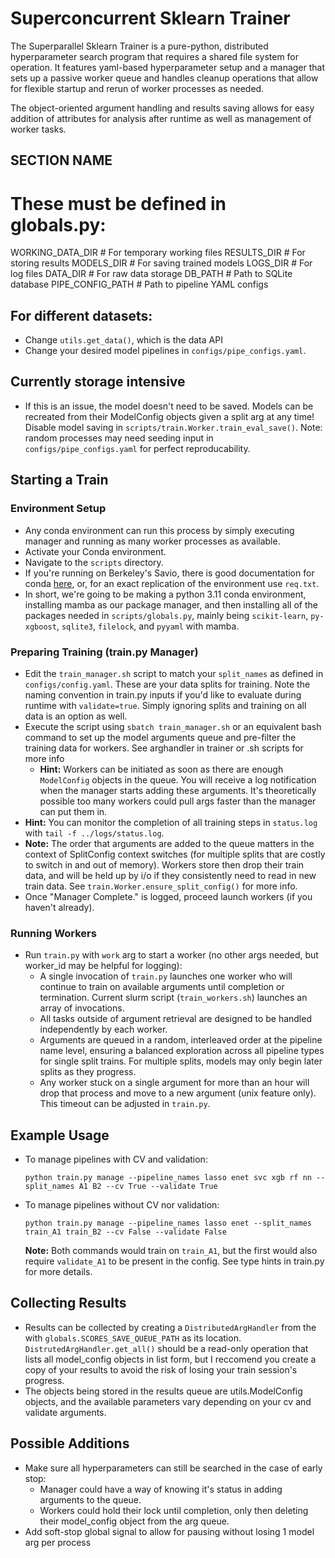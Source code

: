 # Superconcurrent Sklearn Trainer
The Superparallel Sklearn Trainer is a pure-python, distributed hyperparameter search program that requires a shared file system for operation. It features yaml-based hyperparameter setup and a manager that sets up a passive worker queue and handles cleanup operations that allow for flexible startup and rerun of worker processes as needed.

The object-oriented argument handling and results saving allows for easy addition of attributes for analysis after runtime as well as management of worker tasks.

## SECTION NAME
# These must be defined in globals.py:
WORKING_DATA_DIR  # For temporary working files
RESULTS_DIR      # For storing results
MODELS_DIR       # For saving trained models
LOGS_DIR         # For log files
DATA_DIR         # For raw data storage
DB_PATH          # Path to SQLite database
PIPE_CONFIG_PATH # Path to pipeline YAML configs


## For different datasets:
- Change `utils.get_data()`, which is the data API
- Change your desired model pipelines in `configs/pipe_configs.yaml`.

## Currently storage intensive
- If this is an issue, the model doesn't need to be saved. Models can be recreated from their ModelConfig objects given a split arg at any time! Disable model saving in `scripts/train.Worker.train_eval_save()`. Note: random processes may need seeding input in `configs/pipe_configs.yaml` for perfect reproducability.

## Starting a Train

### Environment Setup
- Any conda environment can run this process by simply executing manager and running as many worker processes as available.
- Activate your Conda environment.
- Navigate to the `scripts` directory.
- If you're running on Berkeley's Savio, there is good documentation for conda [here](https://docs-research-it.berkeley.edu/services/high-performance-computing/user-guide/software/using-software/using-python-savio/), or, for an exact replication of the environment use `req.txt`.
- In short, we're going to be making a python 3.11 conda environment, installing mamba as our package manager, and then installing all of the packages needed in `scripts/globals.py`, mainly being `scikit-learn`, `py-xgboost`, `sqlite3`, `filelock`, and `pyyaml` with mamba.

### Preparing Training (train.py Manager)
- Edit the `train_manager.sh` script to match your `split_names` as defined in `configs/config.yaml`. These are your data splits for training. Note the naming convention in train.py inputs if you'd like to evaluate during runtime with `validate=true`. Simply ignoring splits and training on all data is an option as well.
- Execute the script using `sbatch train_manager.sh` or an equivalent bash command to set up the model arguments queue and pre-filter the training data for workers. See arghandler in trainer or .sh scripts for more info
    - **Hint:** Workers can be initiated as soon as there are enough `ModelConfig` objects in the queue. You will receive a log notification when the manager starts adding these arguments. It's theoretically possible too many workers could pull args faster than the manager can put them in.
- **Hint:** You can monitor the completion of all training steps in `status.log` with `tail -f ../logs/status.log`.
- **Note:** The order that arguments are added to the queue matters in the context of SplitConfig context switches (for multiple splits that are costly to switch in and out of memory). Workers store then drop their train data, and will be held up by i/o if they consistently need to read in new train data. See `train.Worker.ensure_split_config()` for more info.
- Once "Manager Complete." is logged, proceed launch workers (if you haven't already).

### Running Workers
- Run `train.py` with `work` arg to start a worker (no other args needed, but worker_id may be helpful for logging):
    - A single invocation of `train.py` launches one worker who will continue to train on available arguments until completion or termination. Current slurm script (`train_workers.sh`) launches an array of invocations.
    - All tasks outside of argument retrieval are designed to be handled independently by each worker.
    - Arguments are queued in a random, interleaved order at the pipeline name level, ensuring a balanced exploration across all pipeline types for single split trains. For multiple splits, models may only begin later splits as they progress.
    - Any worker stuck on a single argument for more than an hour will drop that process and move to a new argument (unix feature only). This timeout can be adjusted in `train.py`.

## Example Usage
- To manage pipelines with CV and validation:
  ```
  python train.py manage --pipeline_names lasso enet svc xgb rf nn --split_names A1 B2 --cv True --validate True
  ```
- To manage pipelines without CV nor validation:
  ```
  python train.py manage --pipeline_names lasso enet --split_names train_A1 train_B2 --cv False --validate False
  ```
  **Note:** Both commands would train on `train_A1`, but the first would also require `validate_A1` to be present in the config. See type hints in train.py for more details.

## Collecting Results
- Results can be collected by creating a `DistributedArgHandler` from the with `globals.SCORES_SAVE_QUEUE_PATH` as its location. `DistrutedArgHandler.get_all()` should be a read-only operation that lists all model_config objects in list form, but I reccomend you create a copy of your results to avoid the risk of losing your train session's progress.
- The objects being stored in the results queue are utils.ModelConfig objects, and the available parameters vary depending on your cv and validate arguments.

## Possible Additions
- Make sure all hyperparameters can still be searched in the case of early stop:
    - Manager could have a way of knowing it's status in adding arguments to the queue.
    - Workers could hold their lock until completion, only then deleting their model_config object from the arg queue.
- Add soft-stop global signal to allow for pausing without losing 1 model arg per process